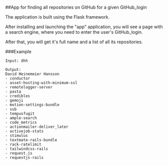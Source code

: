 ##App for finding all repositories on GitHub for a given GitHub_login

The application is built using the Flask framework. 

After installing and launching the "app" application, you will see a page with a search engine, where you need to enter the user's GitHub_login. 

After that, you will get it's full name and a list of all its repositories.

###Example
```
Input: dhh

Output: 
David Heinemeier Hansson
- conductor
- asset-hosting-with-minimum-ssl
- remotelogger-server
- pasta
- credibles
- gemoji
- motion-settings-bundle
- sub
- tempusfugit
- ample-search
- code_metrics
- actionmailer-deliver_later
- activejob-stats
- stimulus
- textmate-rails-bundle
- rack-ratelimit
- tailwindcss-rails
- request.js
- requestjs-rails
```
